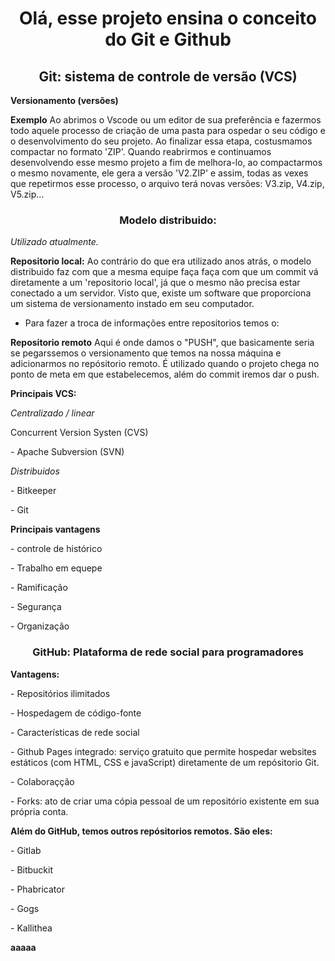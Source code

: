 <h1 align="center">
     Olá, esse projeto ensina o conceito do Git e Github
 </h1>

 <h2 align="center"> Git: sistema de controle de versão (VCS)</h2>

**Versionamento (versões)**

<p>

**Exemplo**
Ao abrimos o Vscode ou um editor de sua preferência e fazermos todo aquele processo de criação de uma pasta para ospedar o seu código e o desenvolvimento do seu projeto. Ao finalizar essa etapa, costusmamos compactar no formato 'ZIP'.
Quando reabrirmos e continuamos desenvolvendo esse mesmo projeto a fim de melhora-lo, ao compactarmos o mesmo novamente, ele gera a versão 'V2.ZIP' e assim, todas as vexes que repetirmos esse processo, o arquivo terá novas versões: V3.zip, V4.zip, V5.zip...

</p>

<h3 align="center">Modelo distribuido:</h3>

_Utilizado atualmente._

**Repositorio local:**
Ao contrário do que era utilizado anos atrás, o modelo distribuido faz com que a mesma equipe faça faça com que um commit vá diretamente a um 'repositorio local', já que o mesmo não precisa estar conectado a um servidor. Visto que, existe um software que proporciona um sistema de versionamento instado em seu computador.

<p></p>

- Para fazer a troca de informações entre repositorios temos o:

**Repositorio remoto**
Aqui é onde damos o "PUSH", que basicamente seria se pegarssemos o versionamento que temos na nossa máquina e adicionarmos no repósitorio remoto.
É utilizado quando o projeto chega no ponto de meta em que estabelecemos, além do commit iremos dar o push.

<p></p>

**Principais VCS:**

_Centralizado / linear_

<p> Concurrent Version Systen (CVS)</p>
<p>- Apache Subversion (SVN)</p>

<p></p>

_Distribuidos_

<p>- Bitkeeper</p>
<p>- Git</p>

<p></p>

**Principais vantagens**

<p>- controle de histórico</p>
<p>- Trabalho em equepe</p>
<p>- Ramificação</p>
<p>- Segurança</p>
<p>- Organização</p>

<p></p>

<h3 align="center">GitHub: Plataforma de rede social para programadores</h3>

**Vantagens:**

<p>- Repositórios ilimitados</p>
<p>- Hospedagem de código-fonte</p>
<p>- Características de rede social</p>
<p>- Github Pages integrado: serviço gratuito que permite hospedar websites estáticos (com HTML, CSS e javaScript) diretamente de um repósitorio Git.</p>
<p>- Colaboraçção</p>
<p>- Forks: ato de criar uma cópia pessoal de um repositório existente em sua própria conta.</p>

<p></p>

**Além do GitHub, temos outros repósitorios remotos. São eles:**

<p>- Gitlab</p>
<p>- Bitbuckit</p>
<p>- Phabricator</p>
<p>- Gogs</p>
<p>- Kallithea</p>

 **aaaaa**